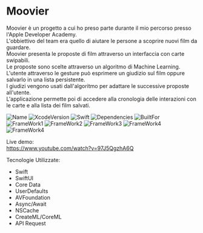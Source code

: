 # Moovier

Moovier è un progetto a cui ho preso parte durante il mio percorso presso l'Apple Developer Academy.<br />
L'obbiettivo del team era quello di aiutare le persone a scoprire nuovi film da guardare.<br />
Moovier presenta le proposte di film attraverso un interfaccia con carte swipabili.<br />
Le proposte sono scelte attraverso un algoritmo di Machine Learning.<br />
L'utente attraverso le gesture può esprimere un giudizio sul film oppure salvarlo in una lista persistente.<br />
I giudizi vengono usati dall'algoritmo per adattare le successive proposte all'utente.<br />
L'applicazione permette poi di accedere alla cronologia delle interazioni con le carte e alla lista dei film salvati.<br />

![Name](https://badgen.net/badge/ToM/Moovier/green?icon=github)
![XcodeVersion](https://badgen.net/badge/XcodeVersion/13.0/green/?icon=apple)
![Swift](https://badgen.net/badge/SwiftVersion/5.5/red/?icon=apple)
![Dependencies](https://badgen.net/badge/dependencies/none/green?)
![BuiltFor](https://badgen.net/badge/BuiltFor/iOS15.0/green?) <br />
![FrameWork1](https://badgen.net/badge/FrameworkUsed/SwiftUI/red/?icon=apple)
![FrameWork2](https://badgen.net/badge/FrameworkUsed/CoreData/red/?icon=apple)
![FrameWork3](https://badgen.net/badge/FrameworkUsed/AVFoundation/red/?icon=apple)
![FrameWork4](https://badgen.net/badge/FrameworkUsed/Async-Await/red/?icon=apple)
![FrameWork4](https://badgen.net/badge/FrameworkUsed/CreateML-CoreML/red/?icon=apple)



Live demo:<br />
https://www.youtube.com/watch?v=97J5QgzhA6Q

Tecnologie Utilizzate:
- Swift
- SwiftUI
- Core Data
- UserDefaults
- AVFoundation
- Async/Await
- NSCache
- CreateML/CoreML
- API Request
